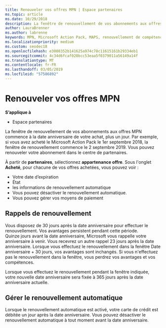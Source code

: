 ```yaml
---
title: Renouveler vos offres MPN | Espace partenaires
ms.topic: article
ms.date: 10/29/2018
description: La fenêtre de renouvellement de vos abonnements aux offres MPN commence à la date anniversaire de votre achat, plus un jour.
author: LauraBrenner
ms.author: labrenne
keywords: MPN, Microsoft Action Pack, MAPS, renouvellement de compétence, date de renouvellement
ms.localizationpriority: medium
ms.custom: seodec18
ms.openlocfilehash: e3008352b141625a974c78c11615161b29334eb1
ms.sourcegitcommit: 4c34d6fcaf020bcc53eaa5f0379011a56149a14f
ms.translationtype: MT
ms.contentlocale: fr-FR
ms.lasthandoff: 03/05/2019
ms.locfileid: "57586892"
---
```

# <a name="renew-your-mpn-offers"></a>Renouveler vos offres MPN

**S’applique à**

- Espace partenaires

La fenêtre de renouvellement de vos abonnements aux offres MPN commence à la date anniversaire de votre achat, plus un jour. Par exemple, si vous avez acheté le Microsoft Action Pack le 1er septembre 2018, la fenêtre de renouvellement commence le 2 septembre 2019. Vous pouvez renouveler votre abonnement dans le centre de partenaires.

À partir de **partenaires**, sélectionnez **appartenance offre**.
Sous l'onglet **Acheté**, pour chacune de vos offres achetées, vous pouvez voir :

- Votre date d’expiration
- État
- les informations de renouvellement automatique
- Vous pouvez désactiver le renouvellement automatique.
- Vous pouvez gérer vos moyens de paiement

## <a name="renewal-reminders"></a>Rappels de renouvellement

Vous disposez de 30 jours après la date anniversaire pour effectuer le renouvellement. Vos avantages persistent pendant cette période. Quinze jours avant la date anniversaire, Microsoft vous rappelle votre anniversaire à venir. Vous recevrez un autre rappel 23 jours après la date anniversaire. Lorsque vous effectuez le renouvellement dans la fenêtre Date anniversaire + 30 jours, vos avantages sont inchangés. Si vous n'effectuez pas le renouvellement dans la fenêtre, vous perdrez vos avantages et vos compétences.

Lorsque vous effectuez le renouvellement pendant la fenêtre indiquée, votre nouvelle date anniversaire sera fixée à 365 jours après la date anniversaire actuelle.

## <a name="manage-auto-renewal"></a>Gérer le renouvellement automatique

Lorsque le renouvellement automatique est activé, votre carte de crédit est débitée un jour après la date anniversaire. Vous pouvez désactiver le renouvellement automatique à tout moment avant la date anniversaire.